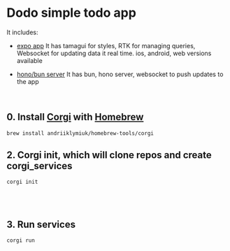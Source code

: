 # Dodo simple todo app

It includes:
 - [expo app](https://github.com/Andriiklymiuk/dodo)
 It has tamagui for styles, RTK for managing queries, Websocket for updating data it real time.
 ios, android, web versions available

 - [hono/bun server](https://github.com/Andriiklymiuk/dodoServer)
It has bun, hono server, websocket to push updates to the app


</br>

## 0. Install [Corgi](https://github.com/Andriiklymiuk/corgi) with [Homebrew](https://brew.sh)

```bash
brew install andriiklymiuk/homebrew-tools/corgi
```

## 2. Corgi init, which will clone repos and create corgi_services

```
corgi init
```

</br>

</br>

## 3. Run services

```
corgi run
```